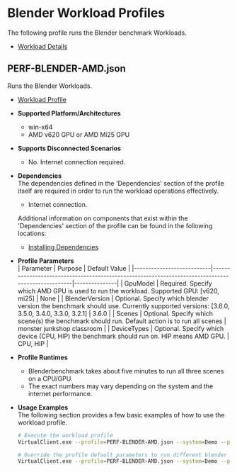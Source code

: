 # Blender Workload Profiles
The following profile runs the Blender benchmark Workloads.

* [Workload Details](./blender.md)  

## PERF-BLENDER-AMD.json
Runs the Blender Workloads.

* [Workload Profile](https://github.com/microsoft/VirtualClient/blob/main/src/VirtualClient/VirtualClient.Main/profiles/PERF-BLENDER-AMD.json) 

* **Supported Platform/Architectures**
  * win-x64
  * AMD v620 GPU or AMD Mi25 GPU

* **Supports Disconnected Scenarios**  
  * No. Internet connection required.

* **Dependencies**  
  The dependencies defined in the 'Dependencies' section of the profile itself are required in order to run the workload operations effectively.
  * Internet connection.

  Additional information on components that exist within the 'Dependencies' section of the profile can be found in the following locations:
  * [Installing Dependencies](https://microsoft.github.io/VirtualClient/docs/category/dependencies/)

* **Profile Parameters**  
  | Parameter                 | Purpose                                                                                           | Default Value |
  |---------------------------|---------------------------------------------------------------------------------------------------|---------------|
  | GpuModel                  | Required. Specify which AMD GPU is used to run the workload. Supported GPU: [v620, mi25]          | None          |
  | BlenderVersion            | Optional. Specify which blender version the benchmark should use. Currently supported versions: [3.6.0, 3.5.0, 3.4.0, 3.3.0, 3.2.1]  | 3.6.0         |
  | Scenes                    | Optional. Specify which scene(s) the benchmark should run. Default action is to run all scenes    | monster junkshop classroom |
  | DeviceTypes               | Optional. Specify which device (CPU, HIP) the benchmark should run on. HIP means AMD GPU.         | CPU, HIP |



* **Profile Runtimes**  
  * Blenderbenchmark takes about five minutes to run all three scenes on a CPU/GPU.
  * The exact numbers may vary depending on the system and the internet performance. 

* **Usage Examples**  
  The following section provides a few basic examples of how to use the workload profile.

  ``` bash
  # Execute the workload profile
  VirtualClient.exe --profile=PERF-BLENDER-AMD.json --system=Demo --packageStore="{BlobConnectionString|SAS Uri}" --pm="GpuModel=v620"

  # Override the profile default parameters to run different blender version
  VirtualClient.exe --profile=PERF-BLENDER-AMD.json --system=Demo --packageStore="{BlobConnectionString|SAS Uri}" --pm="GpuModel=v620,,,BlenderVersion=3.5.0"
  ```